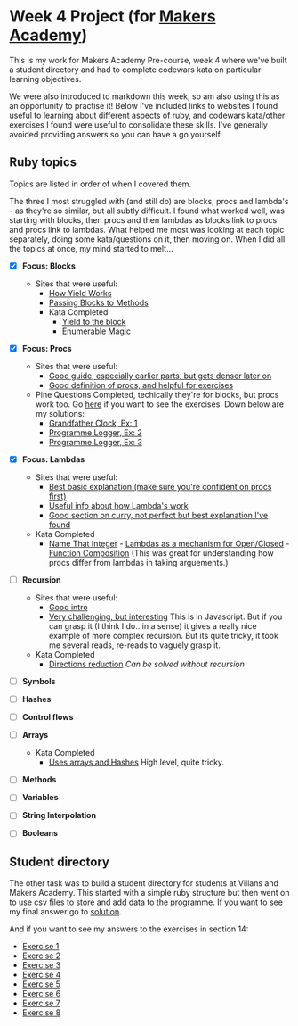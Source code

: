 # Week 4 Project (for [Makers Academy](https://github.com/makersacademy))

This is my work for Makers Academy Pre-course, week 4 where we've built a student directory and had to complete codewars 
kata on particular learning objectives. 

We were also introduced to markdown this week, so am also using this as an opportunity to practise it! Below I've included links to websites I found useful to learning about different aspects of ruby, and codewars kata/other exercises I found were useful to consolidate these skills. I've generally avoided providing answers so you can have a go yourself. 

## Ruby topics 
Topics are listed in order of when I covered them. 

The three I most struggled with (and still do) are blocks, procs and lambda's - as they're so similar, but all subtly difficult. I found what worked well, was starting with blocks, then procs and then lambdas as blocks link to procs and procs link to lambdas. What helped me most was looking at each topic separately, doing some kata/questions on it, then moving on. When I did all the topics at once, my mind started to melt...  

- [x] **Focus: Blocks**
  - Sites that were useful: 
      - [How Yield Works](https://mixandgo.com/blog/mastering-ruby-blocks-in-less-than-5-minutes)  
      - [Passing Blocks to Methods](https://www.codecademy.com/en/forum_questions/51c72e759c4e9d410501df42)   
    - Kata Completed  
      - [Yield to the block](https://www.codewars.com/kata/yield-to-the-block)  
      - [Enumerable Magic](https://www.codewars.com/kata/enumerable-magic-number-7-find-a-matching-item/ruby)  

- [x] **Focus: Procs**
  - Sites that were useful:
    - [Good guide, especially earlier parts, but gets denser later on](https://pine.fm/LearnToProgram/chap_10.html)
    - [Good definition of procs, and helpful for exercises](https://docs.ruby-lang.org/en/2.0.0/Proc.html)
  - Pine Questions Completed, techically they're for blocks, but procs work too. Go [here](https://docs.ruby-lang.org/en/2.0.0/Proc.html) if you want to see the exercises. Down below are my solutions:
    - [Grandfather Clock, Ex: 1](https://github.com/Tagrand/student_directory/blob/bd9da928c031617d9f06ea845afac1c80de78cdc/Pine_exercises.rb)
    - [Programme Logger, Ex: 2](https://github.com/Tagrand/student_directory/blob/33e20ddeba77ace5b841361766ca05c9d89d02b5/Pine_exercises.rb)
    - [Programme Logger, Ex: 3](https://github.com/Tagrand/student_directory/blob/27665a71fe7af63d833970f163dee23dd65d1c8b/Pine_exercises.rb)

- [x] **Focus: Lambdas** 
  - Sites that were useful:
      - [Best basic explanation (make sure you're confident on procs first)](http://culttt.com/2015/05/13/what-are-lambdas-in-ruby/)
      - [Useful info about how Lambda's work](http://blog.honeybadger.io/using-lambdas-in-ruby/)
      - [Good section on curry, not perfect but best explanation I've found](https://gist.github.com/Integralist/9994331)
  - Kata Completed  
       - [Name That Integer](http://www.codewars.com/kata/name-that-integer/train/ruby) 
        - [Lambdas as a mechanism for Open/Closed](http://www.codewars.com/kata/lambdas-as-a-mechanism-for-open-slash-closed/ruby)
        - [Function Composition](http://www.codewars.com/kata/function-composition/ruby) (This was great for understanding how procs differ from lambdas in taking arguements.)




- [ ] **Recursion**
  - Sites that were useful:
      - [Good intro](http://vaidehijoshi.github.io/blog/2014/12/14/to-understand-recursion-you-must-first-understand-recursion/)
      - [Very challenging, but interesting](http://eloquentjavascript.net/03_functions.html) This is in Javascript. But if you can grasp it (I think I do...in a sense) it gives a really nice example of more complex recursion. But its quite tricky, it took me several reads, re-reads to vaguely grasp it. 
  - Kata Completed  
       - [Directions reduction](http://www.codewars.com/kata/directions-reduction/train/ruby)  *Can be solved without recursion*
- [ ] **Symbols**

- [ ] **Hashes**

- [ ] **Control flows**

- [ ] **Arrays**
  - Kata Completed  
     - [Uses arrays and Hashes](https://www.codewars.com/kata/battle-ships-sunk-damaged-or-not-touched/ruby) High level, quite tricky. 
- [ ] **Methods** 

- [ ] **Variables**

- [ ] **String Interpolation**

- [ ] **Booleans**



## Student directory

The other task was to build a student directory for students at Villans and Makers Academy. This started with a simple ruby structure but then went on to use csv files to store and add data to the programme. If you want to see my final answer go to [solution](typos.rb). 

And if you want to see my answers to the exercises in section 14:

- [Exercise 1](https://github.com/Tagrand/student_directory/blob/89b2262bd030272bdd1dd6208f434062d0da2f92/typos.rb) 
- [Exercise 2](https://github.com/Tagrand/student_directory/blob/f10884c368a31ba72058cb9c83f5cc27e8ada51f/typos.rb)
- [Exercise 3](https://github.com/Tagrand/student_directory/blob/b5d58c361fd45457b3a41cf1d8bb2902ec0b348d/typos.rb)
- [Exercise 4](https://github.com/Tagrand/student_directory/blob/617298045d8a3b249a0a53721aaa2f7fd51b0d59/typos.rb)
- [Exercise 5](https://github.com/Tagrand/student_directory/blob/0e775491da160d2e6bb8b59b1d2b51b8e9311c90/typos.rb)
- [Exercise 6](https://github.com/Tagrand/student_directory/blob/4803b802ca21e5c3dd88a271f8d9d66cd5a6f6c4/typos.rb)
- [Exercise 7](https://github.com/Tagrand/student_directory/blob/e986e199ea7312d61b7d7ed0e467e00eebf2f13c/typos.rb)
- [Exercise 8](https://github.com/Tagrand/student_directory/blob/aaacc20fd377beb2700db580af73a895f8e08d46/typos.rb)


